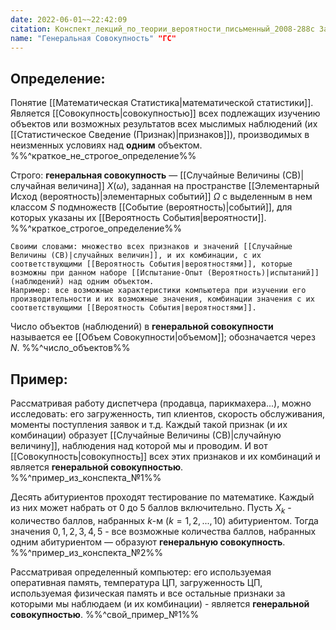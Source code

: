 ```yaml
---
date: 2022-06-01~~22:42:09
citation: Конспект_лекций_по_теории_вероятности_письменный_2008-288с Задачи_математической_статистики_Л1
name: "Генеральная Совокупность" "ГС"
---
```

## Определение:
Понятие [[Математическая Статистика|математической статистики]].
Является [[Совокупность|совокупностью]] всех подлежащих изучению объектов или возможных результатов всех мыслимых наблюдений (их [[Статистическое Сведение (Признак)|признаков]]), производимых в неизменных условиях над **одним** объектом.
%%^краткое_не_строгое_определение%%

Строго: **генеральная совокупность** — [[Случайные Величины (СВ)|случайная величина]] $X(\omega)$, заданная на пространстве [[Элементарный Исход (вероятность)|элементарных событий]] $\Omega$ с выделенным в нем классом $S$ подмножеств [[Событие (вероятность)|событий]], для которых указаны их [[Вероятность События|вероятности]].
%%^краткое_строгое_определение%%

```ad-abstract
Своими словами: множество всех признаков и значений [[Случайные Величины (СВ)|случайных величин]], и их комбинации, с их соответствующими [[Вероятность События|вероятностями]], которые возможны при данном наборе [[Испытание-Опыт (Вероятность)|испытаний]] (наблюдений) над одним объектом.
Например: все возможные характеристики компьютера при изучении его производительности и их возможные значения, комбинации значения с их соответствующими [[Вероятность События|вероятностями]].
```

Число объектов (наблюдений) в **генеральной совокупности** называется ее [[Объем Совокупности|объемом]]; обозначается через $N$.
%%^число_объектов%%
## Пример:
Рассматривая работу диспетчера (продавца, парикмахера...), можно исследовать: его загруженность, тип клиентов, скорость обслуживания, моменты поступления заявок и т.д.
Каждый такой признак (и их комбинации) образует [[Случайные Величины (СВ)|случайную величину]], наблюдения над которой мы и проводим.
И вот [[Совокупность|совокупность]] всех этих признаков и их комбинаций и является **генеральной совокупностью**.
%%^пример_из_конспекта_№1%%

Десять абитуриентов проходят тестирование по математике. Каждый из них может набрать от $0$ до $5$ баллов включительно.
Пусть $X_k$ - количество баллов, набранных $k$-м $(k=1,2,...,10)$ абитуриентом.
Тогда значения $0,1,2,3,4,5$ - все возможные количества баллов, набранных одним абитуриентом — образуют **генеральную совокупность**.
%%^пример_из_конспекта_№2%%

Рассматривая определенный компьютер: его используемая оперативная память, температура ЦП, загруженность ЦП, используемая физическая память и все остальные признаки за которыми мы наблюдаем (и их комбинации) - является **генеральной совокупностью**.
%%^свой_пример_№1%%